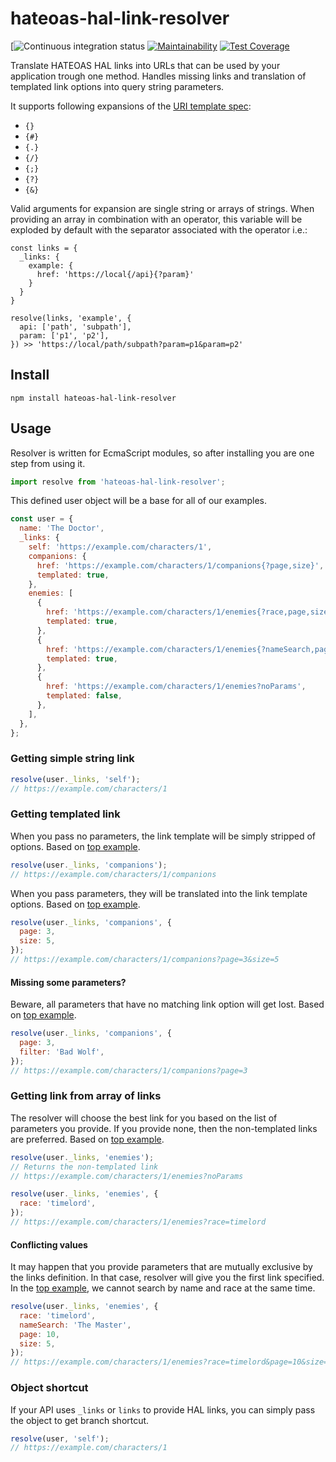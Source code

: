 # hateoas-hal-link-resolver

[![Continuous integration status](https://github.com/just-paja/hateoas-hal-link-resolver/actions/workflows/integration.yml/badge.svg)
[![Maintainability](https://api.codeclimate.com/v1/badges/39a91265618bf728f48d/maintainability)](https://codeclimate.com/github/just-paja/hateoas-hal-link-resolver/maintainability)
[![Test Coverage](https://api.codeclimate.com/v1/badges/39a91265618bf728f48d/test_coverage)](https://codeclimate.com/github/just-paja/hateoas-hal-link-resolver/test_coverage)

Translate HATEOAS HAL links into URLs that can be used by your application trough one method. Handles missing links and translation of templated link options into query string parameters.

It supports following expansions of the [URI template spec](https://datatracker.ietf.org/doc/html/rfc6570#section-3.2.2):
* `{}`
* `{#}`
* `{.}`
* `{/}`
* `{;}`
* `{?}`
* `{&}`

Valid arguments for expansion are single string or arrays of strings. 
When providing an array in combination with an operator, this variable will be exploded by default with the separator associated with the operator i.e.:

```
const links = {
  _links: {
    example: {
      href: 'https://local{/api}{?param}'
    }
  }
}

resolve(links, 'example', {
  api: ['path', 'subpath'],
  param: ['p1', 'p2'],
}) >> 'https://local/path/subpath?param=p1&param=p2'
```

## Install

```shell
npm install hateoas-hal-link-resolver
```

## Usage

Resolver is written for EcmaScript modules, so after installing you are one step from using it.

```javascript
import resolve from 'hateoas-hal-link-resolver';
```

This defined user object will be a base for all of our examples.

```javascript
const user = {
  name: 'The Doctor',
  _links: {
    self: 'https://example.com/characters/1',
    companions: {
      href: 'https://example.com/characters/1/companions{?page,size}',
      templated: true,
    },
    enemies: [
      {
        href: 'https://example.com/characters/1/enemies{?race,page,size}',
        templated: true,
      },
      {
        href: 'https://example.com/characters/1/enemies{?nameSearch,page,size}',
        templated: true,
      },
      {
        href: 'https://example.com/characters/1/enemies?noParams',
        templated: false,
      },
    ],
  },
};
```

### Getting simple string link

```javascript
resolve(user._links, 'self');
// https://example.com/characters/1
```

### Getting templated link

When you pass no parameters, the link template will be simply stripped of options. Based on [top example](#usage).

```javascript
resolve(user._links, 'companions');
// https://example.com/characters/1/companions
```

When you pass parameters, they will be translated into the link template options. Based on [top example](#usage).

```javascript
resolve(user._links, 'companions', {
  page: 3,
  size: 5,
});
// https://example.com/characters/1/companions?page=3&size=5
```

#### Missing some parameters?

Beware, all parameters that have no matching link option will get lost. Based on [top example](#usage).

```javascript
resolve(user._links, 'companions', {
  page: 3,
  filter: 'Bad Wolf',
});
// https://example.com/characters/1/companions?page=3
```

### Getting link from array of links

The resolver will choose the best link for you based on the list of parameters you provide. If you provide none, then the non-templated links are preferred. Based on [top example](#usage).

```javascript
resolve(user._links, 'enemies');
// Returns the non-templated link
// https://example.com/characters/1/enemies?noParams
```

```javascript
resolve(user._links, 'enemies', {
  race: 'timelord',
});
// https://example.com/characters/1/enemies?race=timelord
```

#### Conflicting values

It may happen that you provide parameters that are mutually exclusive by the links definition. In that case, resolver will give you the first link specified. In the [top example](#usage), we cannot search by name and race at the same time.

```javascript
resolve(user._links, 'enemies', {
  race: 'timelord',
  nameSearch: 'The Master',
  page: 10,
  size: 5,
});
// https://example.com/characters/1/enemies?race=timelord&page=10&size=5
```

### Object shortcut

If your API uses `_links` or `links` to provide HAL links, you can simply pass the object to get branch shortcut.

```javascript
resolve(user, 'self');
// https://example.com/characters/1
```
